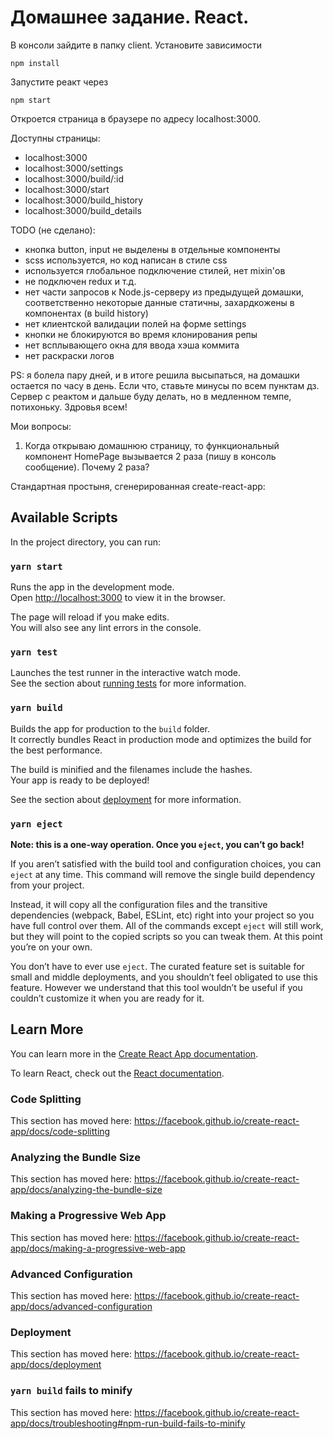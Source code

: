 # Домашнее задание. React.

В консоли зайдите в папку client. Установите зависимости
```
npm install
```

Запустите реакт через
```
npm start
```

Откроется страница в браузере по адресу localhost:3000.

Доступны страницы:
* localhost:3000
* localhost:3000/settings
* localhost:3000/build/:id
* localhost:3000/start
* localhost:3000/build_history
* localhost:3000/build_details


TODO (не сделано):
* кнопка button, input не выделены в отдельные компоненты
* scss используется, но код написан в стиле css
* используется глобальное подключение стилей, нет mixin'ов
* не подключен redux и т.д.
* нет части запросов к Node.js-серверу из предыдущей домашки, соответственно некоторые данные статичны, захардкожены в компонентах (в build history)
* нет клиентской валидации полей на форме settings
* кнопки не блокируются во время клонирования репы
* нет всплывающего окна для ввода хэша коммита
* нет раскраски логов 

PS: я болела пару дней, и в итоге решила высыпаться, на домашки остается по часу в день. Если что, ставьте минусы по всем пунктам дз. Сервер с реактом и дальше буду делать, но в медленном темпе, потихоньку. Здровья всем!

Мои вопросы:
1. Когда открываю домашнюю страницу, то функциональный компонент HomePage вызывается 2 раза (пишу в консоль сообщение). Почему 2 раза?




Стандартная простыня, сгенерированная create-react-app:

## Available Scripts

In the project directory, you can run:

### `yarn start`

Runs the app in the development mode.<br />
Open [http://localhost:3000](http://localhost:3000) to view it in the browser.

The page will reload if you make edits.<br />
You will also see any lint errors in the console.

### `yarn test`

Launches the test runner in the interactive watch mode.<br />
See the section about [running tests](https://facebook.github.io/create-react-app/docs/running-tests) for more information.

### `yarn build`

Builds the app for production to the `build` folder.<br />
It correctly bundles React in production mode and optimizes the build for the best performance.

The build is minified and the filenames include the hashes.<br />
Your app is ready to be deployed!

See the section about [deployment](https://facebook.github.io/create-react-app/docs/deployment) for more information.

### `yarn eject`

**Note: this is a one-way operation. Once you `eject`, you can’t go back!**

If you aren’t satisfied with the build tool and configuration choices, you can `eject` at any time. This command will remove the single build dependency from your project.

Instead, it will copy all the configuration files and the transitive dependencies (webpack, Babel, ESLint, etc) right into your project so you have full control over them. All of the commands except `eject` will still work, but they will point to the copied scripts so you can tweak them. At this point you’re on your own.

You don’t have to ever use `eject`. The curated feature set is suitable for small and middle deployments, and you shouldn’t feel obligated to use this feature. However we understand that this tool wouldn’t be useful if you couldn’t customize it when you are ready for it.

## Learn More

You can learn more in the [Create React App documentation](https://facebook.github.io/create-react-app/docs/getting-started).

To learn React, check out the [React documentation](https://reactjs.org/).

### Code Splitting

This section has moved here: https://facebook.github.io/create-react-app/docs/code-splitting

### Analyzing the Bundle Size

This section has moved here: https://facebook.github.io/create-react-app/docs/analyzing-the-bundle-size

### Making a Progressive Web App

This section has moved here: https://facebook.github.io/create-react-app/docs/making-a-progressive-web-app

### Advanced Configuration

This section has moved here: https://facebook.github.io/create-react-app/docs/advanced-configuration

### Deployment

This section has moved here: https://facebook.github.io/create-react-app/docs/deployment

### `yarn build` fails to minify

This section has moved here: https://facebook.github.io/create-react-app/docs/troubleshooting#npm-run-build-fails-to-minify
